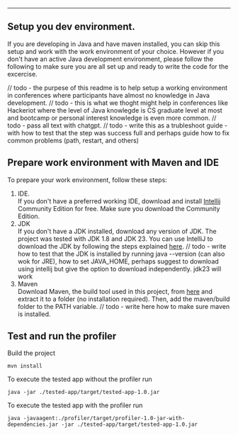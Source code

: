 ***
Setup you dev environment.
---------------------------
If you are developing in Java and have maven installed, you can skip this setup and work with the work environment of your choice.
However if you don't have an active Java development environment, please follow the following to make sure you are all set up and ready to write the code for the excercise.

// todo - the purpese of this readme is to help setup a working environment in conferences where participants have almost no knowledge in Java development. 
// todo - this is what we thoght might help in conferences like Hackeriot where the level of Java knowlegde is CS graduate level at most and bootcamp or personal interest knowledge is even more common.
// todo - pass all text with chatgpt.
// todo - write this as a trubleshoot guide - with how to test that the step was success full and perhaps guide how to fix common problems (path, restart, and others) 

Prepare work environment with Maven and IDE 
--------------------------------------------
To prepare your work environment, follow these steps:
1. IDE. \
   If you don't have a preferred working IDE, download and install [Intellij](https://www.jetbrains.com/idea/download/) Community Edition for free. Make sure you download the Community Edition.
2. JDK \
   If you don't have a JDK installed, download any version of JDK. The project was tested with JDK 1.8 and JDK 23. You can use IntelliJ to download the JDK by following the steps explained [here](https://www.jetbrains.com/help/idea/sdk.html#set-up-jdk).
   // todo - write how to test that the JDK is installed by running java --version (can also wok for JRE), how to set JAVA_HOME, perhaps suggest to download using intellij but give the option to download independently. jdk23 will work 
4. Maven \
   Download Maven, the build tool used in this project, from [here](https://maven.apache.org/download.cgi) and extract it to a folder (no installation required). 
   Then, add the maven/build folder to the PATH variable.
   // todo - write here how to make sure maven is installed. 



Test and run the profiler
-------------------------
Build the project 
```shell
mvn install
```
To execute the tested app without the profiler run
```shell
java -jar ./tested-app/target/tested-app-1.0.jar
```
To execute the tested app with the profiler run
```shell
java -javaagent:./profiler/target/profiler-1.0-jar-with-dependencies.jar -jar ./tested-app/target/tested-app-1.0.jar
```
